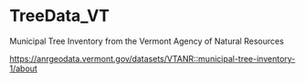 # TreeData_VT
Municipal Tree Inventory from the Vermont Agency of Natural Resources

https://anrgeodata.vermont.gov/datasets/VTANR::municipal-tree-inventory-1/about 
